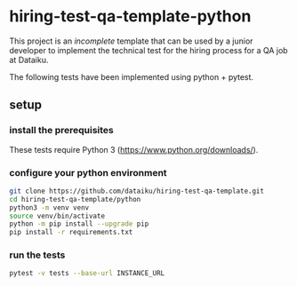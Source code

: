 # hiring-test-qa-template-python

This project is an _incomplete_ template that can be used by a junior developer to implement the technical test for the hiring process for a QA job at Dataiku.

The following tests have been implemented using python + pytest.

## setup

### install the prerequisites

These tests require Python 3 (https://www.python.org/downloads/).

### configure your python environment

```sh
git clone https://github.com/dataiku/hiring-test-qa-template.git
cd hiring-test-qa-template/python
python3 -m venv venv
source venv/bin/activate
python -m pip install --upgrade pip
pip install -r requirements.txt
```

### run the tests

```sh
pytest -v tests --base-url INSTANCE_URL
````
